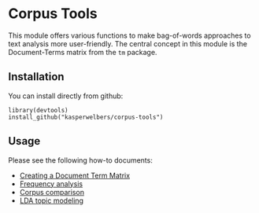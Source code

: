 Corpus Tools
============

This module offers various functions to make bag-of-words approaches to text analysis more user-friendly.
The central concept in this module is the Document-Terms matrix from the `tm` package.

Installation
----

You can install directly from github:

```{r}
library(devtools)
install_github("kasperwelbers/corpus-tools")
```

Usage
-----

Please see the following how-to documents:

* [Creating a Document Term Matrix](howto/dtm.md)
* [Frequency analysis](howto/frequency.md)
* [Corpus comparison](howto/compare.md)
* [LDA topic modeling](howto/lda.md)
